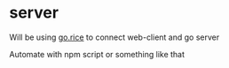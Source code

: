 # server
Will be using [go.rice](https://github.com/GeertJohan/go.rice) to connect web-client and go server

Automate with npm script or something like that